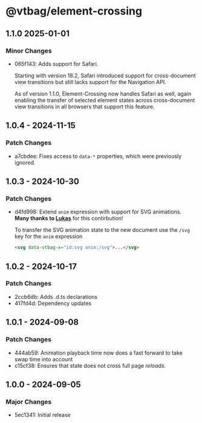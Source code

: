 # @vtbag/element-crossing

## 1.1.0 2025-01-01

### Minor Changes

- 065f143: Adds support for Safari.

  Starting with version 18.2, Safari introduced support for cross-document view transitions but still lacks support for the Navigation API.

  As of version 1.1.0, Element-Crossing now handles Safari as well, again enabling the transfer of selected element states across cross-document view transitions in all browsers that support this feature.

## 1.0.4 - 2024-11-15

### Patch Changes

- a7cbdee: Fixes access to `data-*` properties, which were previously ignored.

## 1.0.3 - 2024-10-30

### Patch Changes

- d4fd998: Extend `anim` expression with support for SVG animations.\
  **Many thanks to [Lukas](https://github.com/trombach)** for this contirbution!

  To transfer the SVG animation state to the new document use the `/svg` key for the `anim` expression

  ```html
  <svg data-vtbag-x="id:svg anim:/svg">...</svg>
  ```

## 1.0.2 - 2024-10-17

### Patch Changes

- 2ccb6db: Adds .d.ts declarations
- 417fd4d: Dependency updates

## 1.0.1 - 2024-09-08

### Patch Changes

- 444ab59: Animation playback time now does a fast forward to take swap time into account
- c15cf38: Ensures that state does not cross full page _reloads_.

## 1.0.0 - 2024-09-05

### Major Changes

- 5ec1341: Initial release
